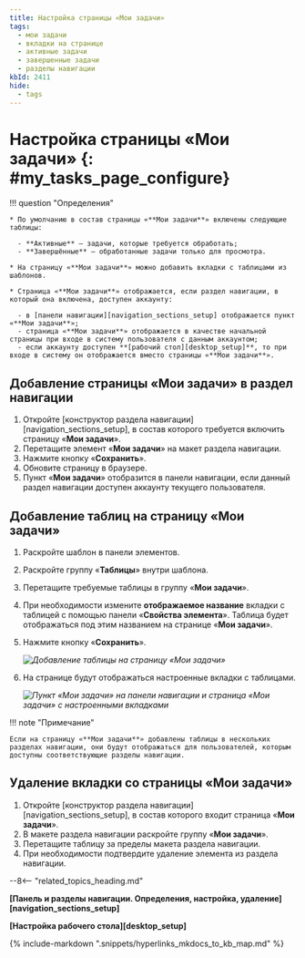 ```yaml
---
title: Настройка страницы «Мои задачи»
tags:
  - мои задачи
  - вкладки на странице
  - активные задачи
  - завершенные задачи
  - разделы навигации
kbId: 2411
hide:
  - tags
---
```


# Настройка страницы «Мои задачи» {: #my_tasks_page_configure}

!!! question "Определения"

    * По умолчанию в состав страницы «**Мои задачи**» включены следующие таблицы:

      - **Активные** — задачи, которые требуется обработать;
      - **Завершённые** — обработанные задачи только для просмотра.

    * На страницу «**Мои задачи**» можно добавить вкладки с таблицами из шаблонов.

    * Страница «**Мои задачи**» отображается, если раздел навигации, в который она включена, доступен аккаунту:

      - в [панели навигации][navigation_sections_setup] отображается пункт «**Мои задачи**»;
      - страница «**Мои задачи**» отображается в качестве начальной страницы при входе в систему пользователя с данным аккаунтом;
      - если аккаунту доступен **[рабочий стол][desktop_setup]**, то при входе в систему он отображается вместо страницы «**Мои задачи**».

## Добавление страницы «Мои задачи» в раздел навигации

1. Откройте [конструктор раздела навигации][navigation_sections_setup], в состав которого требуется включить страницу «**Мои задачи**».
2. Перетащите элемент «**Мои задачи**» на макет раздела навигации.
3. Нажмите кнопку «**Сохранить**».
4. Обновите страницу в браузере.
5. Пункт «**Мои задачи**» отобразится в панели навигации, если данный раздел навигации доступен аккаунту текущего пользователя.

## Добавление таблиц на страницу «Мои задачи»

1. Раскройте шаблон в панели элементов.
2. Раскройте группу «**Таблицы**» внутри шаблона.
3. Перетащите требуемые таблицы в группу «**Мои задачи**».
4. При необходимости измените **отображаемое название** вкладки с таблицей с помощью панели «**Свойства элемента**». Таблица будет отображаться под этим названием на странице «**Мои задачи**».
5. Нажмите кнопку «**Сохранить**».

    _![Добавление таблицы на страницу «Мои задачи»](my_tasks_add_table.png)_

6. На странице будут отображаться настроенные вкладки с таблицами.

    _![Пункт «Мои задачи» на панели навигации и страница «Мои задачи» с настроенными вкладками](my_tasks_page_with_custom_tabs.png)_

!!! note "Примечание"

    Если на страницу «**Мои задачи**» добавлены таблицы в нескольких разделах навигации, они будут отображаться для пользователей, которым доступны соответствующие разделы навигации.

## Удаление вкладки со страницы «Мои задачи»

1. Откройте [конструктор раздела навигации][navigation_sections_setup], в состав которого входит страница «**Мои задачи**».
2. В макете раздела навигации раскройте группу «**Мои задачи**».
3. Перетащите таблицу за пределы макета раздела навигации.
4. При необходимости подтвердите удаление элемента из раздела навигации.

--8<-- "related_topics_heading.md"

**[Панель и разделы навигации. Определения, настройка, удаление][navigation_sections_setup]**

**[Настройка рабочего стола][desktop_setup]**

{%
include-markdown ".snippets/hyperlinks_mkdocs_to_kb_map.md"
%}
